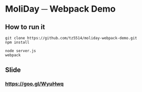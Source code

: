 # MoliDay ─ Webpack Demo
## How to run it
```
git clone https://github.com/tz5514/moliday-webpack-demo.git
npm install

node server.js
webpack
```
## Slide
### https://goo.gl/WyuHwq
